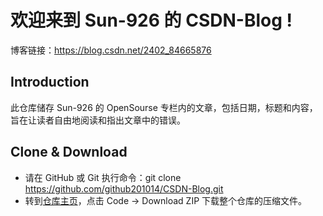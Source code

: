 # 欢迎来到 Sun-926 的 CSDN-Blog !
博客链接：https://blog.csdn.net/2402_84665876
## Introduction
此仓库储存 Sun-926 的 OpenSourse 专栏内的文章，包括日期，标题和内容，旨在让读者自由地阅读和指出文章中的错误。
## Clone & Download
* 请在 GitHub 或 Git 执行命令：git clone https://github.com/github201014/CSDN-Blog.git
* 转到[仓库主页](https://github.com/github201014/CSDN-Blog)，点击 Code -> Download ZIP 下载整个仓库的压缩文件。
